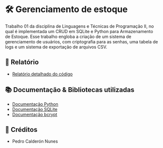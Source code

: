 
# 🛠️ Gerenciamento de estoque

Trabalho 01 da disciplina de Linguagens e Técnicas de Programação II, no qual é implementada um CRUD em SQLite e Python para Armazenamento de Estoque. Esse trabalho engloba a criação de um sistema de gerenciamento de usuários, com criptografia para as senhas, uma tabela de logs e um sistema de exportação de arquivos CSV.

## 📜 Relatório

- [Relatório detalhado do código](https://docs.google.com/document/d/1kbK_x2NMT6VJwbkIqq34QWnTzKHBfE4oVgbiY82X_N8/edit?usp=sharing)

## 📚 Documentação & Bibliotecas utilizadas
-  [Documentação Python](https://docs.python.org/pt-br/3/)
-  [Documentação SQLite](https://sqlite.org/docs.html)
-  [Documentação bcrypt](https://pypi.org/project/bcrypt/)

## 🪪 Créditos 

- Pedro Calderón Nunes

